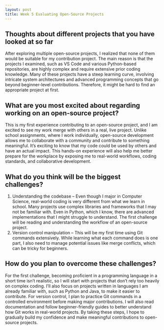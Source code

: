 ```yaml
---
layout: post
title: Week 5 Evaluating Open-Source Projects
---
```


## Thoughts about different projects that you have looked at so far
After exploring multiple open-source projects, I realized that none of them would be suitable for my contribution project. The main reason is that the projects I examined, such as VS Code and various Python-based repositories, are highly complex and require extensive prior coding knowledge. Many of these projects have a steep learning curve, involving intricate system architectures and advanced programming concepts that go beyond beginner-level contributions. Therefore, it might be hard to find an appropriate project at first.
<!--more-->

## What are you most excited about regarding working on an open-source project?
This is my first experience contributing to an open-source project, and I am excited to see my work merge with others in a real, live project. Unlike school assignments, where I work individually, open-source development allows me to collaborate with a community and contribute to something meaningful. It’s exciting to know that my code could be used by others and have an actual impact. This hands-on experience will also help me better prepare for the workplace by exposing me to real-world workflows, coding standards, and collaborative development.

## What do you think will be the biggest challenges?
1. Understanding the codebase – Even though I major in Computer Science, real-world coding is very different from what we learn in school. Many projects use complex libraries and frameworks that I may not be familiar with. Even in Python, which I know, there are advanced implementations that I might struggle to understand. The first challenge will be reading and understanding the workflow of an open-source project.
2. Version control manipulation – This will be my first time using Git commands extensively. While learning what each command does is one part, I also need to manage potential issues like merge conflicts, which can be tricky for beginners.

## How do you plan to overcome these challenges?
For the first challenge, becoming proficient in a programming language in a short time isn’t realistic, so I will start with projects that don’t rely too heavily on complex coding. I’ll also focus on projects written in languages I am already familiar with, such as Python and Java, to make it easier to contribute. For version control, I plan to practice Git commands in a controlled environment before making major contributions. I will also read documentation and follow beginner-friendly guides to better understand how Git works in real-world projects. By taking these steps, I hope to gradually build my confidence and make meaningful contributions to open-source projects.